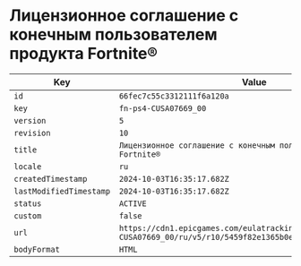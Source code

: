 # Лицензионное соглашение с конечным пользователем продукта Fortnite®

| Key | Value |
| --- | ----- |
| `id` | `66fec7c55c3312111f6a120a` |
| `key` | `fn-ps4-CUSA07669_00` |
| `version` | `5` |
| `revision` | `10` |
| `title` | `Лицензионное соглашение с конечным пользователем продукта Fortnite®` |
| `locale` | `ru` |
| `createdTimestamp` | `2024-10-03T16:35:17.682Z` |
| `lastModifiedTimestamp` | `2024-10-03T16:35:17.682Z` |
| `status` | `ACTIVE` |
| `custom` | `false` |
| `url` | `https://cdn1.epicgames.com/eulatracking-download/fn-ps4-CUSA07669_00/ru/v5/r10/5459f82e1365b0eea5dac69a9c24bb29.pdf` |
| `bodyFormat` | `HTML` |

